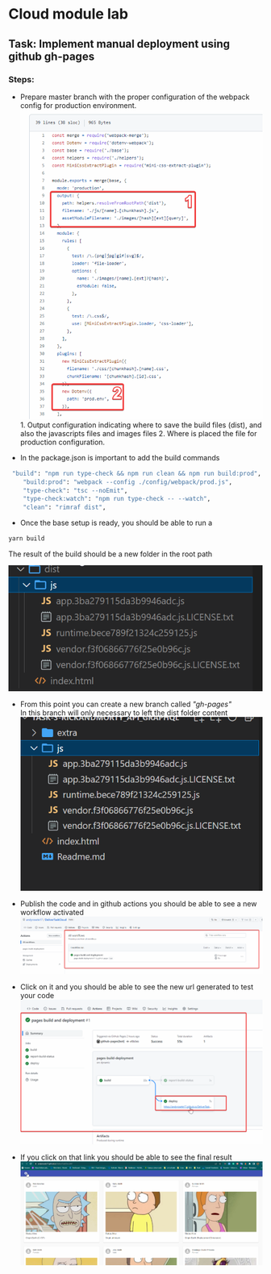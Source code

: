 # Cloud module lab

## Task: Implement manual deployment using github gh-pages

### Steps:

- Prepare master branch with the proper configuration of the webpack config for production environment.
  ![production configuration](./extra/prod.png) 1. Output configuration indicating where to save the build files (dist), and also the javascripts files and images files 2. Where is placed the file for production configuration.

- In the package.json is important to add the build commands

```bash
 "build": "npm run type-check && npm run clean && npm run build:prod",
    "build:prod": "webpack --config ./config/webpack/prod.js",
    "type-check": "tsc --noEmit",
    "type-check:watch": "npm run type-check -- --watch",
    "clean": "rimraf dist",
```

- Once the base setup is ready, you should be able to run a

```bash
yarn build
```

The result of the build should be a new folder in the root path 

![dist file](./extra/dist.png)

* From this point you can create a new branch called *"gh-pages"*\
In this branch will only necessary to left the dist folder content
![gh-pages-content](./extra/gh-pages.png)

* Publish the code and in github actions you should be able to see a new workflow activated
![workflow](./extra/workflow.png)

* Click on it and you should be able to see the new url generated to test your code
![workflow-inside](./extra/workflow-inside.png)

* If you click on that link you should be able to see the final result
![result](./extra/result.png)